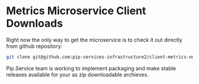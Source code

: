 # Metrics Microservice Client Downloads

Right now the only way to get the microservice is to check it out directly from github repository:

```bash
git clone git@github.com:pip-services-infrastructure2/client-metrics-node.git
```

Pip.Service team is working to implement packaging and make stable releases available for your 
as zip downloadable archieves.